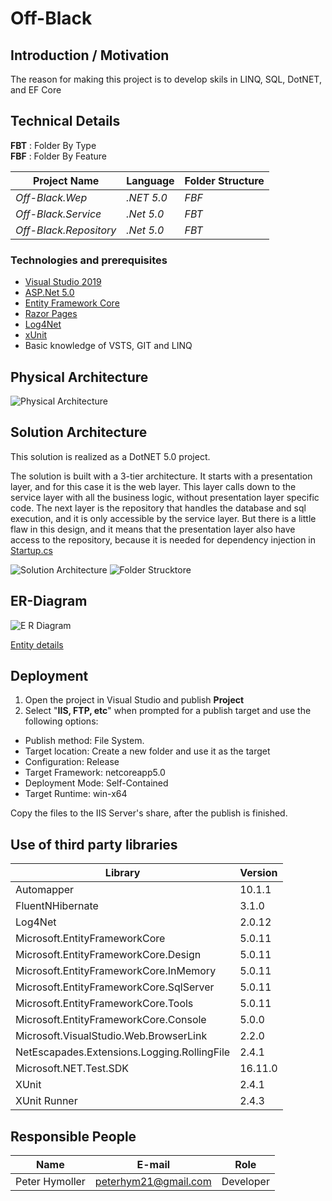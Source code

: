 
# Off-Black

## Introduction / Motivation

The reason for making this project is to develop skils in LINQ, SQL, DotNET, and EF Core

## Technical Details

**FBT** : Folder By Type  
**FBF** : Folder By Feature  

|Project Name|Language|Folder Structure|
|-|-|-|
|*Off-Black.Wep*|*.NET 5.0*|*FBF*|
|*Off-Black.Service*|*.Net 5.0*|*FBT*|
|*Off-Black.Repository*|*.Net 5.0*|*FBT*| 

### Technologies and prerequisites


- [Visual Studio 2019](https://visualstudio.microsoft.com/vs/)
- [ASP.Net 5.0](https://docs.microsoft.com/en-us/aspnet/core/getting-started/?view=aspnetcore-5.0&tabs=windows)
- [Entity Framework Core](https://docs.microsoft.com/en-us/ef/core/)
- [Razor Pages](https://www.learnrazorpages.com/)
- [Log4Net](https://logging.apache.org/log4net/)
- [xUnit](https://docs.microsoft.com/en-us/ef/core/testing/in-memory)
- Basic knowledge of VSTS, GIT and LINQ

## Physical Architecture

![Physical Architecture](Documentation/Physical_Architecture.png)

## Solution Architecture

This solution is realized as a DotNET 5.0 project.

The solution is built with a 3-tier architecture. It starts with a presentation layer, and for this case it is the web layer. 
This layer calls down to the service layer with all the business logic, without presentation layer specific code. 
The next layer is the repository that handles the database and sql execution, and it is only accessible by the service layer. 
But there is a little flaw in this design, and it means that the presentation layer also have access to the repository, 
because it is needed for dependency injection in [Startup.cs](Off-Black.Wep/Startup.cs)

![Solution Architecture](Documentation/Solution_Architecture.png) 
![Folder Strucktore](Documentation/FolderStrucktore.png)

## ER-Diagram

![E R Diagram](Documentation/ER-Diagram.png)

[Entity details](Documentation/DatabaseEntityDetails.md) 


## Deployment

1. Open the project in Visual Studio and publish **Project**
2. Select "**IIS, FTP, etc**" when prompted for a publish target and use the following options:

- Publish method: File System.
- Target location: Create a new folder and use it as the target
- Configuration: Release
- Target Framework: netcoreapp5.0
- Deployment Mode: Self-Contained
- Target Runtime: win-x64

Copy the files to the IIS Server's share, after the publish is finished.

## Use of third party libraries

|Library|Version|
|-|-|
|Automapper|10.1.1|
|FluentNHibernate|3.1.0|
|Log4Net|2.0.12|
|Microsoft.EntityFrameworkCore|5.0.11|
|Microsoft.EntityFrameworkCore.Design|5.0.11|
|Microsoft.EntityFrameworkCore.InMemory|5.0.11|
|Microsoft.EntityFrameworkCore.SqlServer|5.0.11|
|Microsoft.EntityFrameworkCore.Tools|5.0.11|
|Microsoft.EntityFrameworkCore.Console|5.0.0|
|Microsoft.VisualStudio.Web.BrowserLink|2.2.0|
|NetEscapades.Extensions.Logging.RollingFile|2.4.1|
|Microsoft.NET.Test.SDK|16.11.0|
|XUnit|2.4.1|
|XUnit Runner|2.4.3|

## Responsible People  

|Name|E-mail|Role|
|-|-|-|
|Peter Hymoller|peterhym21@gmail.com|Developer|



